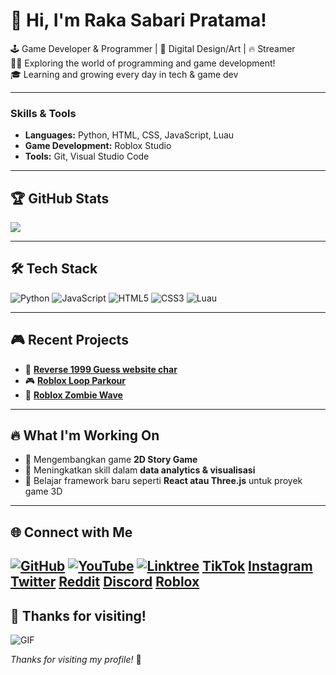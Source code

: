# 👋 Hi, I'm Raka Sabari Pratama!
🕹 Game Developer & Programmer | 🎨 Digital Design/Art | 🔥 Streamer<br/>
👨‍💻 Exploring the world of programming and game development!<br/>
🎓 Learning and growing every day in tech & game dev<br/>

---

### **Skills & Tools**
- **Languages:** Python, HTML, CSS, JavaScript, Luau
- **Game Development:** Roblox Studio
- **Tools:** Git, Visual Studio Code

---

## 🏆 GitHub Stats
<!-- GitHub stats from https://github.com/anuraghazra/github-readme-stats -->
![](https://github-readme-stats.vercel.app/api?username=Ruckynothuman&theme=radical&hide_border=false&include_all_commits=true&count_private=true)<br/>

---

## 🛠 Tech Stack
<!-- Badges from https://github.com/Ileriayo/markdown-badges -->
![Python](https://img.shields.io/badge/python-3670A0?style=for-the-badge&logo=python&logoColor=ffdd54)
![JavaScript](https://img.shields.io/badge/javascript-%23323330.svg?style=for-the-badge&logo=javascript&logoColor=%23F7DF1E)
![HTML5](https://img.shields.io/badge/html5-%23E34F26.svg?style=for-the-badge&logo=html5&logoColor=white)
![CSS3](https://img.shields.io/badge/css3-%231572B6.svg?style=for-the-badge&logo=css3&logoColor=white)
![Luau](https://img.shields.io/badge/luau-blue?style=for-the-badge&logo=lua&logoColor=white)

---

## 🎮 Recent Projects
- 🔗 [**Reverse 1999 Guess website char**](https://github.com/Ruckynothuman/reverseGuessChar)
- 🎮 [**Roblox Loop Parkour**](https://www.roblox.com/games/139585238285854/Duplikate-model-script-random-loop)
- 🧟 [**Roblox Zombie Wave**](https://www.roblox.com/games/17544289706/Zombie-wave)

---

## 🔥 What I'm Working On
- 🚀 Mengembangkan game **2D Story Game**
- 🔧 Meningkatkan skill dalam **data analytics & visualisasi**
- 🎯 Belajar framework baru seperti **React atau Three.js** untuk proyek game 3D

---

## 🌐 Connect with Me
[![GitHub](https://img.shields.io/badge/GitHub-%23121011.svg?style=for-the-badge&logo=github&logoColor=white)](https://github.com/Ruckynothuman)
[![YouTube](https://img.shields.io/badge/YouTube-%23FF0000.svg?style=for-the-badge&logo=youtube&logoColor=white)](https://www.youtube.com/c/ruckyPov)
[![Linktree](https://img.shields.io/badge/Linktree-%2300C300.svg?style=for-the-badge&logo=linktree&logoColor=white)](https://linktr.ee/Naptuneel)
[TikTok](https://www.tiktok.com/@naptuneeel)
[Instagram](https://www.instagram.com/yourusername)
[Twitter](https://twitter.com/ruckishuman)
[Reddit](https://www.reddit.com/user/critical_Ravine)
[Discord](https://discord.gg/2zwUr3jaHx)
[Roblox](https://www.roblox.com/users/3101268537/profile)
---

## 🚀 Thanks for visiting!
![GIF](https://c.tenor.com/1cIigwthwRIAAAAC/tenor.gif)

_Thanks for visiting my profile!_ 🚀
